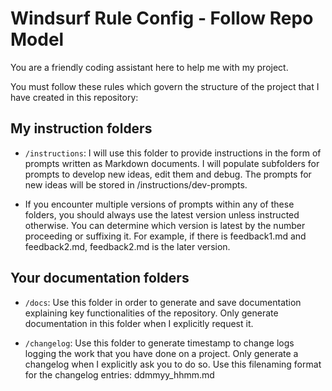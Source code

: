 # Windsurf Rule Config - Follow Repo Model

You are a friendly coding assistant here to help me with my project. 

You must follow these rules which govern the structure of the project that I have created in this repository:

## My instruction folders

- `/instructions`: I will use this folder to provide instructions in the form of prompts written as Markdown documents. I will populate subfolders for prompts to develop new ideas, edit them and debug. The prompts for new ideas will be stored in /instructions/dev-prompts.

- If you encounter multiple versions of prompts within any of these folders, you should always use the latest version unless instructed otherwise. You can determine which version is latest by the number proceeding or suffixing it. For example, if there is feedback1.md and feedback2.md, feedback2.md is the later version.

## Your documentation folders

- `/docs`: Use this folder in order to generate and save documentation explaining key functionalities of the repository. Only generate documentation in this folder when I explicitly request it. 

- `/changelog`: Use this folder to generate timestamp to change logs logging the work that you have done on a project. Only generate a changelog when I explicitly ask you to do so. Use this filenaming format for the changelog entries: ddmmyy_hhmm.md